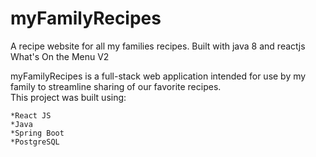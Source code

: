 # myFamilyRecipes
A recipe website for all my families recipes. Built with java 8 and reactjs  
What's On the Menu V2   


myFamilyRecipes is a full-stack web application intended for use by my family to streamline sharing of our favorite recipes.  
This project was built using:

    *React JS
    *Java
    *Spring Boot
    *PostgreSQL


